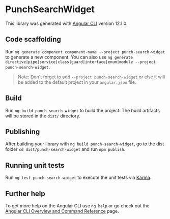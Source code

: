 # PunchSearchWidget

This library was generated with [Angular CLI](https://github.com/angular/angular-cli) version 12.1.0.

## Code scaffolding

Run `ng generate component component-name --project punch-search-widget` to generate a new component. You can also use `ng generate directive|pipe|service|class|guard|interface|enum|module --project punch-search-widget`.
> Note: Don't forget to add `--project punch-search-widget` or else it will be added to the default project in your `angular.json` file. 

## Build

Run `ng build punch-search-widget` to build the project. The build artifacts will be stored in the `dist/` directory.

## Publishing

After building your library with `ng build punch-search-widget`, go to the dist folder `cd dist/punch-search-widget` and run `npm publish`.

## Running unit tests

Run `ng test punch-search-widget` to execute the unit tests via [Karma](https://karma-runner.github.io).

## Further help

To get more help on the Angular CLI use `ng help` or go check out the [Angular CLI Overview and Command Reference](https://angular.io/cli) page.
